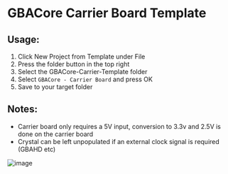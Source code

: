 # GBACore Carrier Board Template

## Usage:

1. Click New Project from Template under File
2. Press the folder button in the top right
3. Select the GBACore-Carrier-Template folder
4. Select `GBACore - Carrier Board` and press OK
5. Save to your target folder

## Notes:
- Carrier board only requires a 5V input, conversion to 3.3v and 2.5V is done on the carrier board
- Crystal can be left unpopulated if an external clock signal is required (GBAHD etc)

![image](https://github.com/HDR/GBACore-Carrier-Template/assets/20230450/e64441ff-080d-46de-b105-9f849f8040de)
